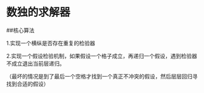 # 数独的求解器

##核心算法

1.实现一个横纵是否存在重复的检验器

2.实现一个假设检验机制，如果假设一个格子成立，再递归一个假设，遇到检验器不成立退出当前层递归。

（最坏的情况是到了最后一个空格才找到一个真正不冲突的假设，然后层层回归寻找到合适的假设）

